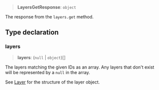 > **LayersGetResponse**: `object`

The response from the `layers.get` method.

## Type declaration

### layers

> **layers**: (`null` \| `object`)[]

The layers matching the given IDs as an array. Any layers that don't
exist will be represented by a `null` in the array.

See [Layer](../../client/type-aliases/Layer.md) for the structure of the layer object.
